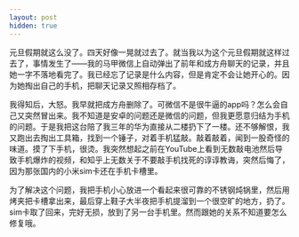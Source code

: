 ```yaml
---
layout: post
hidden: true
---
```


元旦假期就这么没了。四天好像一晃就过去了。就当我以为这个元旦假期就这样过去了，事情发生了——我的马甲微信上自动弹出了前年和成方舟聊天的记录，并且她一字不落地看完了。我已经忘了记录是什么内容，但是肯定不会让她开心的。因为她掏出自己的手机，把聊天记录又照相存档了。

我得知后，大怒。我早就把成方舟删除了。可微信不是很牛逼的app吗？怎么会自己又突然冒出来。我不知道是安卓的问题还是微信的问题，但我更愿意归结为手机的问题。于是我把这台陪了我三年的华为直接从二楼扔下了一楼。还不够解恨，我又跑出去掏出工具箱，找到一个锤子，对着手机猛敲。敲着敲着，闻到一股奇怪的味道。摸了下手机，很烫。我突然想起之前在YouTube上看到无数敲电池然后导致手机爆炸的视频，和知乎上无数关于不要敲手机找死的谆谆教诲，突然后悔了，因为那张国内的小米sim卡还在手机卡槽里。

为了解决这个问题，我把手机小心放进一个看起来很可靠的不锈钢炖锅里，然后用烤夹把卡槽拿出来，最后穿上鞋子大半夜把手机提溜到一个很空旷的地方，扔了。sim卡取了回来，完好无损，放到了另一台手机里。然而跟她的关系不知道要怎么修复哦。